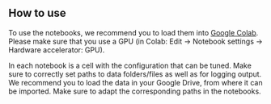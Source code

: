 ## How to use
To use the notebooks, we recommend you to load them into [Google Colab](https://colab.research.google.com/github/tobhey/NoRBERT).
Please make sure that you use a GPU (in Colab: Edit -> Notebook settings -> Hardware accelerator: GPU).

In each notebook is a cell with the configuration that can be tuned.
Make sure to correctly set paths to data folders/files as well as for logging output.
We recommend you to load the data in your Google Drive, from where it can be imported.
Make sure to adapt the corresponding paths in the notebooks.